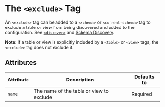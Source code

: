 # The `<exclude>` Tag

An `<exclude>` tag can be added to a `<schema>` or `<current-schema>` tag to exclude a table or view from being discovered 
and added to the configuration. See [`<discover>`](./discover.md) and [Schema Discovery](../../guides/schema-discovery.md).

**Note**: if a table or view is explicitly included by a `<table>` or `<view>` tags, the `<exclude>` tag does not exclude it.


## Attributes

| Attribute | Description | Defaults to |
| --- | --- | --- |
| `name` | The name of the table or view to exclude | Required |

